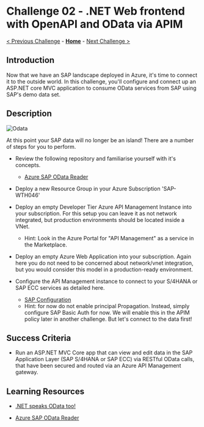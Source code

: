 # Challenge 02 - .NET Web frontend with OpenAPI and OData via APIM

[< Previous Challenge](./Challenge-01.md) - **[Home](../README.md)** - [Next Challenge >](./Challenge-03.md)

## Introduction

Now that we have an SAP landscape deployed in Azure, it's time to connect it to the outside world.
In this challenge, you'll configure and connect up an ASP.NET core MVC application to consume OData services from SAP using SAP's demo data set.

## Description

![Odata](../images/apim-overview.png)

At this point your SAP data will no longer be an island! There are a number of steps for you to perform.

- Review the following repository and familiarise yourself with it's concepts.
	- [Azure SAP OData Reader](https://github.com/MartinPankraz/AzureSAPODataReader)

- Deploy a new Resource Group in your Azure Subscription 'SAP-WTH046'

- Deploy an empty Developer Tier Azure API Management Instance into your subscription. For this setup you can leave it as not network integrated, but production environments should be located inside a VNet.
	- Hint: Look in the Azure Portal for "API Management" as a service in the Marketplace.

- Deploy an empty Azure Web Application into your subscription. Again here you do not need to be concerned about network/vnet integration, but you would consider this model in a production-ready environment.

- Configure the API Management instance to connect to your S/4HANA or SAP ECC services as detailed here.
	- [SAP Configuration](https://github.com/MartinPankraz/AzureSAPODataReader#azure-api-management-config)
	- Hint: for now do not enable principal Propagation. Instead, simply configure SAP Basic Auth for now. We will enable this in the APIM policy later in another challenge. But let's connect to the data first!

## Success Criteria

- Run an ASP.NET MVC Core app that can view and edit data in the SAP Application Layer (SAP S/4HANA or SAP ECC) via RESTful OData calls, that have been secured and routed via an Azure API Management gateway.

## Learning Resources

- [.NET speaks OData too!](https://blogs.sap.com/2021/08/12/.net-speaks-odata-too-how-to-implement-azure-app-service-with-sap-odata-gateway)

- [Azure SAP OData Reader](https://github.com/MartinPankraz/AzureSAPODataReader)

